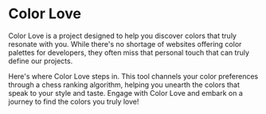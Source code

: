 # Color Love

Color Love is a project designed to help you discover colors that truly resonate with you. While there's no shortage of websites offering color palettes for developers, they often miss that personal touch that can truly define our projects.

Here's where Color Love steps in. This tool channels your color preferences through a chess ranking algorithm, helping you unearth the colors that speak to your style and taste. Engage with Color Love and embark on a journey to find the colors you truly love!
